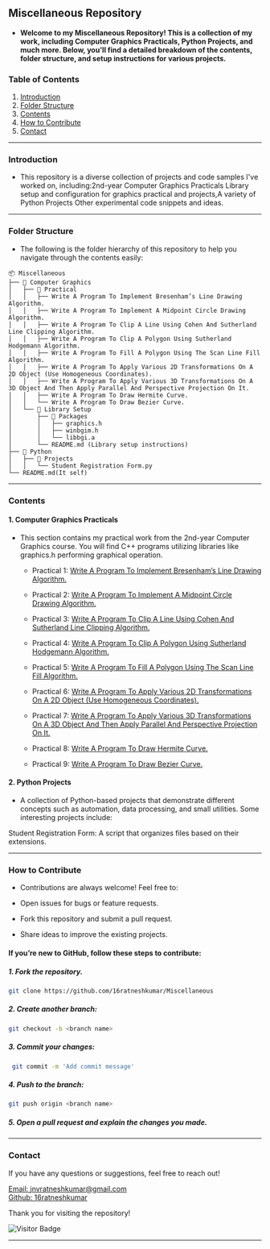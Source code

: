## Miscellaneous Repository
+ **Welcome to my Miscellaneous Repository! This is a collection of my work, including Computer Graphics Practicals, Python Projects, and much more. Below, you'll find a detailed breakdown of the contents, folder structure, and setup instructions for various projects.**

### Table of Contents
1. [Introduction](#introduction)
2. [Folder Structure](#folder-structure)
3. [Contents](#contents)
4. [How to Contribute](#how-to-contribute)
5. [Contact](#contact)


---

### Introduction

+ This repository is a diverse collection of projects and code samples I've worked on, including:2nd-year Computer Graphics Practicals Library setup and configuration for graphics practical and projects,A variety of Python Projects Other experimental code snippets and ideas.

---

### Folder Structure

+ The following is the folder hierarchy of this repository to help you navigate through the contents easily:

```plaintext
📦 Miscellaneous
├── 📁 Computer Graphics
│   ├── 📁 Practical
│   │   ├── Write A Program To Implement Bresenham’s Line Drawing Algorithm.
│   │   ├── Write A Program To Implement A Midpoint Circle Drawing Algorithm.
│   │   ├── Write A Program To Clip A Line Using Cohen And Sutherland Line Clipping Algorithm.
│   │   ├── Write A Program To Clip A Polygon Using Sutherland Hodgemann Algorithm.
│   │   ├── Write A Program To Fill A Polygon Using The Scan Line Fill Algorithm.
│   │   ├── Write A Program To Apply Various 2D Transformations On A 2D Object (Use Homogeneous Coordinates).
│   │   ├── Write A Program To Apply Various 3D Transformations On A 3D Object And Then Apply Parallel And Perspective Projection On It.
│   │   ├── Write A Program To Draw Hermite Curve.
│   │   └── Write A Program To Draw Bezier Curve.
│   └── 📁 Library Setup
│       ├── 📁 Packages
│       │   ├── graphics.h
│       │   ├── winbgim.h
│       │   └── libbgi.a
│       └── README.md (Library setup instructions)
├── 📁 Python
│   ├── 📁 Projects
│   │   └── Student Registration Form.py
└── README.md(It self)
```
<!-- ├── 📁 miscellaneous
│   └── random_algorithm.py -->

---

### Contents

#### 1. **Computer Graphics Practicals**

+ This section contains my practical work from the 2nd-year Computer Graphics course. You will find C++ programs utilizing libraries like graphics.h performing graphical operation.

    + Practical 1: [Write A Program To Implement Bresenham’s Line Drawing Algorithm.](./Computer%20Graphics/Practical/Bresenham’s%20Line%20Drawing%20Algorithm.cpp)

    + Practical 2: [Write A Program To Implement A Midpoint Circle Drawing Algorithm.](./Computer%20Graphics/Practical/Midpoint%20Circle%20Drawing%20Algorithm.cpp)

    + Practical 3: [Write A Program To Clip A Line Using Cohen And Sutherland Line Clipping Algorithm.](./Computer%20Graphics/Practical/Cohen%20And%20Sutherland%20Line%20Clipping%20Algorithm.cpp)

    + Practical 4: [Write A Program To Clip A Polygon Using Sutherland Hodgemann Algorithm.](./Computer%20Graphics/Practical/Sutherland%20Hodgemann%20Algorithm.cpp)

    + Practical 5: [Write A Program To Fill A Polygon Using The Scan Line Fill Algorithm.](./Computer%20Graphics/Practical/Scan%20Line%20Fill%20Algorithm.cpp)

    + Practical 6: [Write A Program To Apply Various 2D Transformations On A 2D Object (Use Homogeneous Coordinates).](./Computer%20Graphics/Practical/2D%20Transformations%20On%20A%202D%20Object.cpp)

    + Practical 7: [Write A Program To Apply Various 3D Transformations On A 3D Object And Then Apply Parallel And Perspective Projection On It.](./Computer%20Graphics/Practical/3D%20Transformations%20On%20A%203D%20Object.cpp)

    + Practical 8: [Write A Program To Draw Hermite Curve.](./Computer%20Graphics/Practical/Hermite%20Curve.cpp)

    + Practical 9: [Write A Program To Draw Bezier Curve.](./Computer%20Graphics/Practical/Bezier%20Curve.cpp)


#### 2. **Python Projects**

+ A collection of Python-based projects that demonstrate different concepts such as automation, data processing, and small utilities. Some interesting projects include:

Student Registration Form: A script that organizes files based on their extensions.


<!-- 3. Miscellaneous

A section for experimental code and ideas that do not fit under a specific category. It may include:

Shell scripts

Random algorithms

Configuration files -->



---

### How to Contribute

   - Contributions are always welcome! Feel free to:

   - Open issues for bugs or feature requests.

   - Fork this repository and submit a pull request.

   - Share ideas to improve the existing projects.


#### **If you’re new to GitHub, follow these steps to contribute:**

   ##### 1. Fork the repository.
   ```sh
   git clone https://github.com/16ratneshkumar/Miscellaneous
   ```

   ##### 2. Create another branch:
   ```sh
   git checkout -b <branch name>
   ```

   ##### 3. Commit your changes:
   ```sh
    git commit -m 'Add commit message'
   ```

   ##### 4. Push to the branch:
   ```sh
   git push origin <branch name>
   ```

   ##### 5. Open a pull request and explain the changes you made.


---

### Contact

If you have any questions or suggestions, feel free to reach out!

<a href="mailto:jnvratneshkumar@gmail.com">Email:  jnvratneshkumar@gmail.com</a><br/>
<a href="https://github.com/16ratneshkumar">Github:  16ratneshkumar</a>


Thank you for visiting the repository!

![Visitor Badge](https://visitor-badge.laobi.icu/badge?page_id=16ratneshkumar.Miscellaneous)

---


